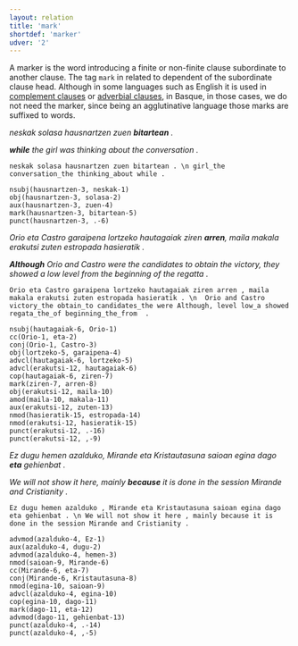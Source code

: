 ```yaml
---
layout: relation
title: 'mark'
shortdef: 'marker'
udver: '2'
---
```


A marker is the word introducing a finite or non-finite clause subordinate to another clause. The tag  `mark` in related to dependent of the subordinate clause head. Although in some languages such as English it is used in [complement clauses](ccomp) or [adverbial clauses](advcl), in Basque, in those cases, we do not need the marker, since being an agglutinative language those marks are suffixed to words.

*neskak solasa hausnartzen zuen **bitartean** .*

***while** the girl was thinking about the conversation .*

~~~ sdparse
neskak solasa hausnartzen zuen bitartean . \n girl_the conversation_the thinking_about while .

nsubj(hausnartzen-3, neskak-1)
obj(hausnartzen-3, solasa-2)
aux(hausnartzen-3, zuen-4)
mark(hausnartzen-3, bitartean-5)
punct(hausnartzen-3, .-6)
~~~


*Orio eta Castro garaipena lortzeko hautagaiak ziren **arren**, maila makala erakutsi zuten estropada hasieratik .*

***Although** Orio and Castro were the candidates to obtain the victory, they showed a low level from the beginning of the regatta .*


~~~ sdparse
Orio eta Castro garaipena lortzeko hautagaiak ziren arren , maila makala erakutsi zuten estropada hasieratik . \n  Orio and Castro victory_the obtain_to candidates_the were Although, level low_a showed regata_the_of beginning_the_from  .

nsubj(hautagaiak-6, Orio-1)
cc(Orio-1, eta-2)
conj(Orio-1, Castro-3)
obj(lortzeko-5, garaipena-4)
advcl(hautagaiak-6, lortzeko-5)
advcl(erakutsi-12, hautagaiak-6)
cop(hautagaiak-6, ziren-7)
mark(ziren-7, arren-8)
obj(erakutsi-12, maila-10)
amod(maila-10, makala-11)
aux(erakutsi-12, zuten-13)
nmod(hasieratik-15, estropada-14)
nmod(erakutsi-12, hasieratik-15)
punct(erakutsi-12, .-16)
punct(erakutsi-12, ,-9)
~~~


*Ez dugu hemen azalduko, Mirande eta Kristautasuna saioan egina dago **eta** gehienbat .*

*We will not show it here, mainly **because** it is done in the session Mirande and Cristianity .*


~~~ sdparse
Ez dugu hemen azalduko , Mirande eta Kristautasuna saioan egina dago eta gehienbat . \n We will not show it here , mainly because it is done in the session Mirande and Cristianity .

advmod(azalduko-4, Ez-1)
aux(azalduko-4, dugu-2)
advmod(azalduko-4, hemen-3)
nmod(saioan-9, Mirande-6)
cc(Mirande-6, eta-7)
conj(Mirande-6, Kristautasuna-8)
nmod(egina-10, saioan-9)
advcl(azalduko-4, egina-10)
cop(egina-10, dago-11)
mark(dago-11, eta-12)
advmod(dago-11, gehienbat-13)
punct(azalduko-4, .-14)
punct(azalduko-4, ,-5)
~~~

<!-- Interlanguage links updated Út 9. května 2023, 20:04:18 CEST -->

